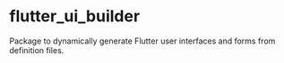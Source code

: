 # flutter_ui_builder

Package to dynamically generate Flutter user interfaces and forms from definition files.
